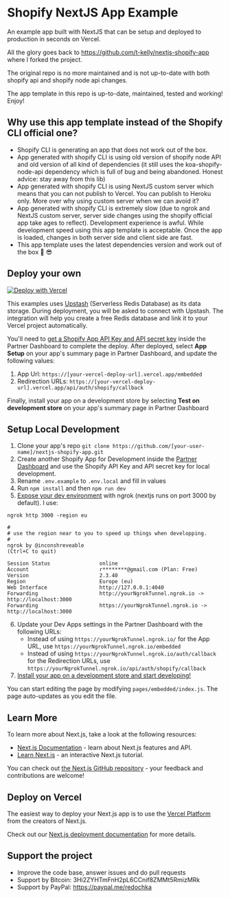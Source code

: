 # Shopify NextJS App Example

An example app built with NextJS that can be setup and deployed to production in seconds on Vercel. 

All the glory goes back to https://github.com/t-kelly/nextjs-shopify-app where I forked the project.

The original repo is no more maintained and is not up-to-date with both shopify api and shopify node api changes.

The app template in this repo is up-to-date, maintained, tested and working! Enjoy!

## Why use this app template instead of the Shopify CLI official one?

- Shopify CLI is generating an app that does not work out of the box. 
- App generated with shopify CLI is using old version of shopify node API and old version of all kind of dependencies (it still uses the koa-shopify-node-api dependency which is full of bug and being abandoned. Honest advice: stay away from this lib)
- App generated with shopify CLI is using NextJS custom server which means that you can not publish to Vercel. You can publish to Heroku only. More over why using custom server when we can avoid it?
- App generated with shopify CLI is extremely slow (due to ngrok and NextJS custom server, server side changes using the shopify official app take ages to reflect). Development experience is awful. While development speed using this app template is acceptable. Once the app is loaded, changes in both server side and client side are fast. 
- This app template uses the latest dependencies version and work out of the box :muscle: :sunglasses:

## Deploy your own

[![Deploy with Vercel](https://vercel.com/button)](https://vercel.com/new/git/external?repository-url=https%3A%2F%2Fgithub.com%2Fshoptacle%2Fnextjs-shopify-app-no-custom-server&env=NEXT_PUBLIC_SHOPIFY_APP_API_KEY,SHOPIFY_APP_API_SECRET_KEY&project-name=shopify-app-starter&repo-name=nextjs-shopify-app-no-custom-server&integration-ids=oac_V3R1GIpkoJorr6fqyiwdhl17)

This examples uses [Upstash](https://upstash.com/) (Serverless Redis Database) as its data storage. During deployment, you will be asked to connect with Upstash. The integration will help you create a free Redis database and link it to your Vercel project automatically.

You'll need to [get a Shopify App API Key and API secret key](https://shopify.dev/tutorials/build-a-shopify-app-with-node-and-react/embed-your-app-in-shopify#get-a-shopify-api-key) inside the Partner Dashboard to complete the deploy. After deployed, select **App Setup** on your app's summary page in Partner Dashboard, and update the following values:
1. App Url: `https://[your-vercel-deploy-url].vercel.app/embedded`
2. Redirection URLs: `https://[your-vercel-deploy-url].vercel.app/api/auth/shopify/callback`

Finally, install your app on a development store by selecting **Test on development store** on your app's summary page in Partner Dashboard

## Setup Local Development

1. Clone your app's repo `git clone https://github.com/[your-user-name]/nextjs-shopify-app.git`
2. Create another Shopify App for Development inside the [Partner Dashboard](https://partners.shopify.com/current/stores?shpxid=a1fb8161-E1A9-475F-5DF6-E0BCC9D15DFF) and use the Shopify API Key and API secret key for local development.
3. Rename `.env.example` to `.env.local` and fill in values
4. Run `npm install` and then `npm run dev`
5. [Expose your dev environment](https://ngrok.com/docs#getting-started-expose) with ngrok (nextjs runs on port 3000 by default). I use:
```
ngrok http 3000 -region eu

#
# use the region near to you to speed up things when developping.
#
ngrok by @inconshreveable                                                                                                                                                    (Ctrl+C to quit)
                                                                                                                                                                                             
Session Status                online                                                                                                                                                         
Account                       r********@gmail.com (Plan: Free)                                                                                                                               
Version                       2.3.40                                                                                                                                                         
Region                        Europe (eu)                                                                                                                                                    
Web Interface                 http://127.0.0.1:4040                                                                                                                                          
Forwarding                    http://yourNgrokTunnel.ngrok.io -> http://localhost:3000                                                                                                 
Forwarding                    https://yourNgrokTunnel.ngrok.io -> http://localhost:3000                                                                                                 
```
6. Update your Dev Apps settings in the Partner Dashboard with the following URLs:
   - Instead of using `https://yourNgrokTunnel.ngrok.io/` for the App URL, use `https://yourNgrokTunnel.ngrok.io/embedded`
   - Instead of using `https://yourNgrokTunnel.ngrok.io/auth/callback` for the Redirection URLs, use `https://yourNgrokTunnel.ngrok.io/api/auth/shopify/callback`
7. [Install your app on a development store and start developing!](https://shopify.dev/tutorials/build-a-shopify-app-with-node-and-react/embed-your-app-in-shopify#authenticate-and-test) 

You can start editing the page by modifying `pages/embedded/index.js`. The page auto-updates as you edit the file.

## Learn More

To learn more about Next.js, take a look at the following resources:

- [Next.js Documentation](https://nextjs.org/docs) - learn about Next.js features and API.
- [Learn Next.js](https://nextjs.org/learn) - an interactive Next.js tutorial.

You can check out [the Next.js GitHub repository](https://github.com/vercel/next.js/) - your feedback and contributions are welcome!

## Deploy on Vercel

The easiest way to deploy your Next.js app is to use the [Vercel Platform](https://vercel.com/import?utm_medium=default-template&filter=next.js&utm_source=create-next-app&utm_campaign=create-next-app-readme) from the creators of Next.js.

Check out our [Next.js deployment documentation](https://nextjs.org/docs/deployment) for more details.

## Support the project

- Improve the code base, answer issues and do pull requests
- Support by Bitcoin: 3Hi2ZYHTmFnH2pL6CCnif8ZMMt5RmizMRk
- Support by PayPal: https://paypal.me/redochka

